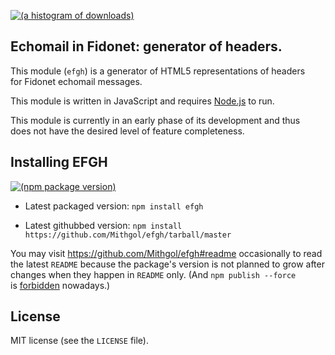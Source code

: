 [![(a histogram of downloads)](https://nodei.co/npm-dl/efgh.png?height=3)](https://npmjs.org/package/efgh)

## Echomail in Fidonet: generator of headers.

This module (`efgh`) is a generator of HTML5 representations of headers for Fidonet echomail messages.

This module is written in JavaScript and requires [Node.js](http://nodejs.org/) to run.

This module is currently in an early phase of its development and thus does not have the desired level of feature completeness.

## Installing EFGH

[![(npm package version)](https://nodei.co/npm/efgh.png?downloads=true&downloadRank=true)](https://npmjs.org/package/efgh)

* Latest packaged version: `npm install efgh`

* Latest githubbed version: `npm install https://github.com/Mithgol/efgh/tarball/master`

You may visit https://github.com/Mithgol/efgh#readme occasionally to read the latest `README` because the package's version is not planned to grow after changes when they happen in `README` only. (And `npm publish --force` is [forbidden](http://blog.npmjs.org/post/77758351673/no-more-npm-publish-f) nowadays.)

## License

MIT license (see the `LICENSE` file).